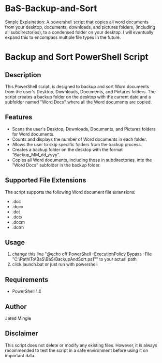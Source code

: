 # BaS-Backup-and-Sort
Simple Explaination: A powershell script that copies all word documents from your desktop, documents, downloads, and pictures folders, (including all subdirectories), to a condensed folder on your desktop. I will eventually expand this to encompass multiple file types in the future.


# Backup and Sort PowerShell Script

## Description
This PowerShell script, is designed to backup and sort Word documents from the user's Desktop, Downloads, Documents, and Pictures folders. The script creates a backup folder on the desktop with the current date and a subfolder named "Word Docs" where all the Word documents are copied.

## Features
- Scans the user's Desktop, Downloads, Documents, and Pictures folders for Word documents.
- Counts and displays the number of Word documents in each folder.
- Allows the user to skip specific folders from the backup process.
- Creates a backup folder on the desktop with the format "Backup_MM_dd_yyyy".
- Copies all Word documents, including those in subdirectories, into the "Word Docs" subfolder in the backup folder.

## Supported File Extensions
The script supports the following Word document file extensions:
- .doc
- .docx
- .dot
- .dotx
- .docm
- .dotm

## Usage
1. change this line "@echo off PowerShell -ExecutionPolicy Bypass -File "C:\Path\To\BaS\BaS\BackupAndSort.ps1"" to your actual path
2. click launch.bat or just run with powershell

## Requirements
- PowerShell 1.0

## Author
Jared Mingle

## Disclaimer
This script does not delete or modify any existing files. However, it is always recommended to test the script in a safe environment before using it on important data.
